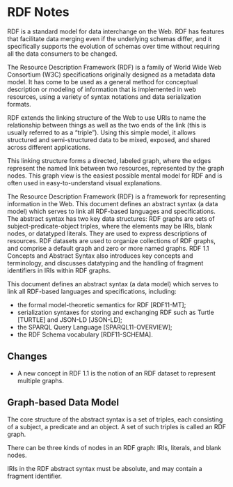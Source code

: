 # RDF Notes

RDF is a standard model for data interchange on the Web. RDF has features that facilitate data merging even if the underlying schemas differ, and it specifically supports the evolution of schemas over time without requiring all the data consumers to be changed.

The Resource Description Framework (RDF) is a family of World Wide Web Consortium (W3C) specifications originally designed as a metadata data model. It has come to be used as a general method for conceptual description or modeling of information that is implemented in web resources, using a variety of syntax notations and data serialization formats.

RDF extends the linking structure of the Web to use URIs to name the relationship between things as well as the two ends of the link (this is usually referred to as a “triple”). Using this simple model, it allows structured and semi-structured data to be mixed, exposed, and shared across different applications.

This linking structure forms a directed, labeled graph, where the edges represent the named link between two resources, represented by the graph nodes. This graph view is the easiest possible mental model for RDF and is often used in easy-to-understand visual explanations.

The Resource Description Framework (RDF) is a framework for representing information in the Web. This document defines an abstract syntax (a data model) which serves to link all RDF-based languages and specifications. The abstract syntax has two key data structures: RDF graphs are sets of subject-predicate-object triples, where the elements may be IRIs, blank nodes, or datatyped literals. They are used to express descriptions of resources. RDF datasets are used to organize collections of RDF graphs, and comprise a default graph and zero or more named graphs. RDF 1.1 Concepts and Abstract Syntax also introduces key concepts and terminology, and discusses datatyping and the handling of fragment identifiers in IRIs within RDF graphs.

This document defines an abstract syntax (a data model) which serves to link all RDF-based languages and specifications, including:

- the formal model-theoretic semantics for RDF [RDF11-MT];
- serialization syntaxes for storing and exchanging RDF such as Turtle [TURTLE] and JSON-LD [JSON-LD];
- the SPARQL Query Language [SPARQL11-OVERVIEW];
- the RDF Schema vocabulary [RDF11-SCHEMA].

## Changes

- A new concept in RDF 1.1 is the notion of an RDF dataset to represent multiple graphs.

## Graph-based Data Model

The core structure of the abstract syntax is a set of triples, each consisting of a subject, a predicate and an object. A set of such triples is called an RDF graph.

There can be three kinds of nodes in an RDF graph: IRIs, literals, and blank nodes.

IRIs in the RDF abstract syntax must be absolute, and may contain a fragment identifier.
